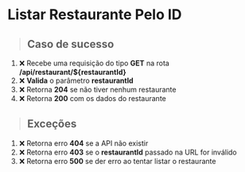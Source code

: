# Listar Restaurante Pelo ID

> ## Caso de sucesso

1. ❌ Recebe uma requisição do tipo **GET** na rota **/api/restaurant/${restaurantId}**
2. ❌ **Valida** o parâmetro **restaurantId**
3. ❌ Retorna **204** se não tiver nenhum restaurante
4. ❌ Retorna **200** com os dados do restaurante

> ## Exceções

1. ❌ Retorna erro **404** se a API não existir
2. ❌ Retorna erro **403** se o **restaurantId** passado na URL for inválido
3. ❌ Retorna erro **500** se der erro ao tentar listar o restaurante